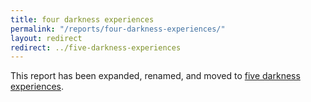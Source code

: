```yaml
---
title: four darkness experiences
permalink: "/reports/four-darkness-experiences/"
layout: redirect
redirect: ../five-darkness-experiences
---
```


This report has been expanded, renamed, and moved to [five darkness experiences](/reports/five-darkness-experiences).
